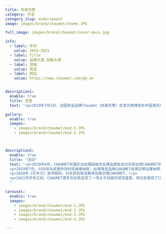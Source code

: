 ```yaml
---
title: 尚美巴黎
category: 代言
category_slug: endorsement
image: images/brand/chaumet/theme.JPG

full_image: images/brand/chaumet/cover-main.jpg

info:
  - label: 年份
    value: 2019-2021
  - label: Title
    value: 品牌大使,冠冕大使
  - label: 领域
    value: 珠宝
  - label: 网站
    value: https://www.chaumet.com/gb_en


description1:
  enable: true
  title: 官宣
  text: "<p>2019年7月2日，法国珠宝品牌Chaumet（尚美巴黎）在官方微博宣布中国演员刘亦菲成为品牌大使。值得注意的是，微博特意选在早上8:25分发出（8.25是刘亦菲的生日），足以证明Chaumet对刘亦菲身上”公主范”与”女王力”的并存魅力的珍视。</p>"

gallery:
  enable: true
  images:
    - images/brand/chaumet/mid-1.JPG
    - images/brand/chaumet/mid-2.JPG



description2:
  enable: true
  title: "活动"
  text: "<p>2019年6月，CHAUMET中国区总经理田峰先生携品牌挚友刘亦菲出席CHAUMET尚美巴黎于上海恒隆广场举办法式珍宝鉴赏展。</p>
  <p>2019年7月，刘亦菲与宋慧乔同时现身摩纳哥，出席珠宝品牌CHAUMET尚美巴黎在摩纳哥举行的珍宝艺术展。</p>
  <p>2020年《花木兰》宣传期间，刘亦菲的珠宝都来自美巴黎CHAUMET。</p>
  <p>2021年开年之初，CHAUMET携手刘亦菲呈现了一场关于冠冕的视觉盛宴，用光影展现了CHAUMET冠冕(尚美皇冠)的艺术风范。</p>
  "

carousel:
  enable: true
  images:
    - images/brand/chaumet/end-1.JPG
    - images/brand/chaumet/end-2.JPG
    - images/brand/chaumet/end-3.JPG
    - images/brand/chaumet/end-4.JPG

---
```


